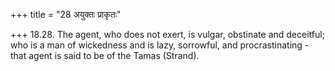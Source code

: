 +++
title = "28 अयुक्तः प्राकृतः"

+++
18.28. The agent, who does not exert, is vulgar, obstinate and
deceitful; who is a man of wickedness and is lazy, sorrowful, and
procrastinating - that agent is said to be of the Tamas (Strand).
